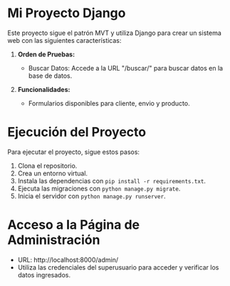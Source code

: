 # Mi Proyecto Django

Este proyecto sigue el patrón MVT y utiliza Django para crear un sistema web con las siguientes características:

1. **Orden de Pruebas:**
   - Buscar Datos: Accede a la URL "/buscar/" para buscar datos en la base de datos.

2. **Funcionalidades:**
      - Formularios disponibles para cliente, envio y producto.


# Ejecución del Proyecto

Para ejecutar el proyecto, sigue estos pasos:

1. Clona el repositorio.
2. Crea un entorno virtual.
3. Instala las dependencias con `pip install -r requirements.txt`.
4. Ejecuta las migraciones con `python manage.py migrate`.
5. Inicia el servidor con `python manage.py runserver`.

# Acceso a la Página de Administración

- URL: http://localhost:8000/admin/
- Utiliza las credenciales del superusuario para acceder y verificar los datos ingresados.
